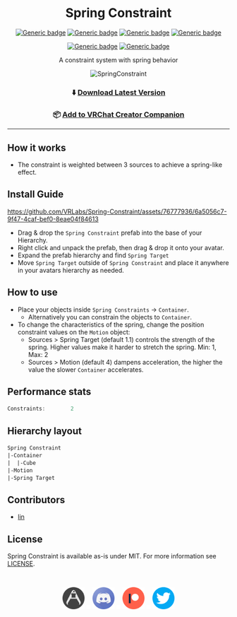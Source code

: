 <div align="center">

# Spring Constraint

[![Generic badge](https://img.shields.io/github/downloads/VRLabs/Spring-Constraint/total?label=Downloads)](https://github.com/VRLabs/Spring-Constraint/releases/latest)
[![Generic badge](https://img.shields.io/badge/License-MIT-informational.svg)](https://github.com/VRLabs/Spring-Constraint/blob/main/LICENSE)
[![Generic badge](https://img.shields.io/badge/Unity-2019.4.31f1-lightblue.svg)](https://unity3d.com/unity/whats-new/2019.4.31)
[![Generic badge](https://img.shields.io/badge/SDK-AvatarSDK3-lightblue.svg)](https://vrchat.com/home/download)

[![Generic badge](https://img.shields.io/discord/706913824607043605?color=%237289da&label=DISCORD&logo=Discord&style=for-the-badge)](https://discord.vrlabs.dev/)
[![Generic badge](https://img.shields.io/endpoint.svg?url=https%3A%2F%2Fshieldsio-patreon.vercel.app%2Fapi%3Fusername%3Dvrlabs%26type%3Dpatrons&style=for-the-badge)](https://patreon.vrlabs.dev/)

A constraint system with spring behavior

![SpringConstraint](https://github.com/VRLabs/Spring-Constraint/assets/76777936/0a21419d-49d6-4054-8265-9d25850dab11)

### ⬇️ [Download Latest Version](https://github.com/VRLabs/Spring-Constraint/releases/latest)


### 📦 [Add to VRChat Creator Companion](https://vrlabs.dev/packages?package=dev.vrlabs.spring-constraint)

</div>

---

## How it works

* The constraint is weighted between 3 sources to achieve a spring-like effect.

## Install Guide

https://github.com/VRLabs/Spring-Constraint/assets/76777936/6a5056c7-9f47-4caf-bef0-8eae04f84613

* Drag & drop the ``Spring Constraint`` prefab into the base of your Hierarchy.
* Right click and unpack the prefab, then drag & drop it onto your avatar.
* Expand the prefab hierarchy and find ``Spring Target``
* Move ``Spring Target`` outside of ``Spring Constraint`` and place it anywhere in your avatars hierarchy as needed.

## How to use

* Place your objects inside ``Spring Constraints`` -> ``Container``.
  * Alternatively you can constrain the objects to ``Container``.
* To change the characteristics of the spring, change the position constraint values on the ``Motion`` object:
  * Sources > Spring Target (default 1.1) controls the strength of the spring. Higher values make it harder to stretch the spring. Min: 1, Max: 2
  * Sources > Motion (default 4) dampens acceleration, the higher the value the slower ``Container`` accelerates.

## Performance stats

```c++
Constraints:        2
```

## Hierarchy layout

```html
Spring Constraint
|-Container
|  |-Cube
|-Motion
|-Spring Target
```

## Contributors

* [lin](https://github.com/oofdesu)

## License

Spring Constraint is available as-is under MIT. For more information see [LICENSE](https://github.com/VRLabs/Spring-Constraint/blob/main/LICENSE).

​

<div align="center">

[<img src="https://github.com/VRLabs/Resources/raw/main/Icons/VRLabs.png" width="50" height="50">](https://vrlabs.dev "VRLabs")
<img src="https://github.com/VRLabs/Resources/raw/main/Icons/Empty.png" width="10">
[<img src="https://github.com/VRLabs/Resources/raw/main/Icons/Discord.png" width="50" height="50">](https://discord.vrlabs.dev/ "VRLabs")
<img src="https://github.com/VRLabs/Resources/raw/main/Icons/Empty.png" width="10">
[<img src="https://github.com/VRLabs/Resources/raw/main/Icons/Patreon.png" width="50" height="50">](https://patreon.vrlabs.dev/ "VRLabs")
<img src="https://github.com/VRLabs/Resources/raw/main/Icons/Empty.png" width="10">
[<img src="https://github.com/VRLabs/Resources/raw/main/Icons/Twitter.png" width="50" height="50">](https://twitter.com/vrlabsdev "VRLabs")

</div>


